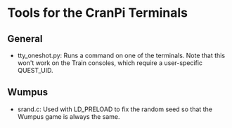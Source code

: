 # Tools for the CranPi Terminals

## General
  - tty\_oneshot.py: Runs a command on one of the terminals. Note that this won't work on the Train consoles, which require a user-specific QUEST_UID.
  
## Wumpus
  - srand.c: Used with LD\_PRELOAD to fix the random seed so that the Wumpus game is always the same.

